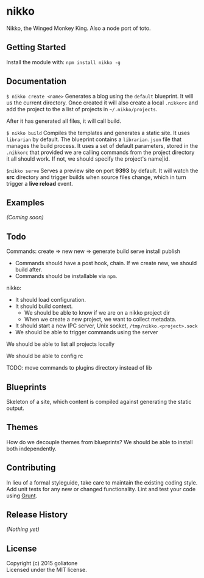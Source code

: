 # nikko

Nikko, the Winged Monkey King. Also a node port of toto.

## Getting Started
Install the module with: `npm install nikko -g`

## Documentation

`$ nikko create <name>`
Generates a blog using the `default` blueprint. It will us the current directory. Once created it will also create a local `.nikkorc` and add the project to the a list of projects in `~/.nikko/projects`.

After it has generated all files, it will call build.

`$ nikko build`
Compiles the templates and generates a static site. It uses `librarian` by default. The blueprint contains a `librarian.json` file that manages the build process. It uses a set of default parameters, stored in the `.nikkorc` that provided we are calling commands from the project directory it all should work.
If not, we should specify the project's name|id.

`$nikko serve`
Serves a preview site on port **9393** by default. It will watch the **src** directory and trigger builds when source files change, which in turn trigger a **live reload** event.

## Examples
_(Coming soon)_

## Todo

Commands:
create => new
new => generate
build
serve
install
publish

* Commands should have a post hook, chain. If we create new, we should build after.
* Commands should be installable via `npm`. 

nikko:
- It should load configuration.
- It should build context.
    - We should be able to know if we are on a nikko project dir
    - When we create a new project, we want to collect metadata.
- It should start a new IPC server, Unix socket, `/tmp/nikko.<project>.sock`
- We should be able to trigger commands using the server


We should be able to list all projects locally

We should be able to config rc

TODO: move commands to plugins directory instead of lib

## Blueprints
Skeleton of a site, which content is compiled against generating the static output.

## Themes
How do we decouple themes from blueprints? We should be able to install both independently.


## Contributing
In lieu of a formal styleguide, take care to maintain the existing coding style. Add unit tests for any new or changed functionality. Lint and test your code using [Grunt](http://gruntjs.com/).

## Release History
_(Nothing yet)_

## License
Copyright (c) 2015 goliatone  
Licensed under the MIT license.
